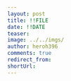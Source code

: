 ```yaml
---
layout: post
title: !!FILE
date: !!DATE
teaser:
image: ../../imgs/
author: heroh396
comments: true
redirect_from:
shortUrl: 
---
```

